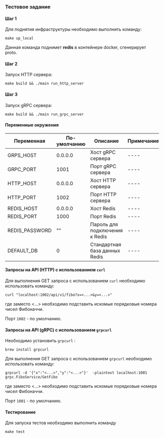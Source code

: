 ### Тестовое задание

#### Шаг 1

Для поднятия инфраструктуры необходимо выполнить команду:
```
make up_local
```
Данная команда поднимет **redis** в контейнере docker, сгенерирует proto.

#### Шаг 2

Запуск HTTP сервера:

```
make build && ./main run_http_server
```

#### Шаг 3

Запуск gRPC сервера:

```
make build && ./main run_grpc_server
```

#### Переменные окружения

|Переменная|По-умолчанию|Описание|Примечание|
|----|----|----|----|
|GRPS_HOST|0.0.0.0|Хост gRPC сервера|----|
|GRPC_PORT|1001|Порт gRPC сервера|----|
|HTTP_HOST|0.0.0.0|Хост HTTP сервера|----|
|HTTP_PORT|1002|Порт HTTP сервера|----|
|REDIS_HOST|0.0.0.0|Хост Redis|----|
|REDIS_PORT|1000|Порт Redis|----|
|REDIS_PASSWORD|""|Пароль для подключения к Redis|----|
|DEFAULT_DB|0|Стандартная база данных Redis|----|

#### Запросы на API (HTTP) с использованием `curl`

Для выполнения GET запроса с использованием `curl` необходимо использовать команду:
```
curl "localhost:1002/api/v1/fibo?x=<...>&y=<...>"
```
где заместо <...> необходимо подставить искомые порядковые номера чисел Фибоначчи.

Порт `1002` - по умолчанию.

#### Запросы на API (gRPC) с использованием `grpcurl`

Необходимо установить `grpcurl` :

```
brew install grpcurl
```

Для выполнения GET запроса с использованием `grpcurl` необходимо использовать команду:
```
grpcurl -d '{"x":"<...>","y":"<...>"}'  -plaintext localhost:1001 grpc.FiboService/GetFibo
```
где заместо <...> необходимо подставить искомые порядковые номера чисел Фибоначчи.

Порт `1001` - по умолчанию.

#### Тестирование

Для запуска тестов необходимо выполнить команду 
```
make test
```